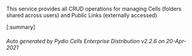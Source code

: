 






This service provides all CRUD operations for managing Cells (folders shared across users) and Public Links (externally accessed)

[:summary]

###### Auto generated by Pydio Cells Enterprise Distribution v2.2.6 on 20-Apr-2021
